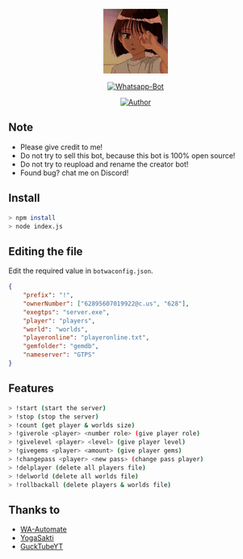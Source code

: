 <p align="center">
<img src="https://raw.githubusercontent.com/jesen-n/gtpscontrollerwabot/master/media/image.jpg" width="128" height="128"/>
</p>
<p align="center">
<a href="#"><img title="Whatsapp-Bot" src="https://img.shields.io/badge/Whatsapp Bot-green?colorA=%23ff0000&colorB=%23017e40&style=for-the-badge"></a>
</p>
<p align="center">
<a href="https://github.com/Jesen-N"><img title="Author" src="https://img.shields.io/badge/Author-Jesen N-blueviolet.svg?style=for-the-badge&logo=github"></a>
</p>

## Note
- Please give credit to me!
- Do not try to sell this bot, because this bot is 100% open source!
- Do not try to reupload and rename the creator bot!
- Found bug? chat me on Discord!

## Install
```bash
> npm install
> node index.js
```
##  Editing the file
Edit the required value in `botwaconfig.json`.
```json
{
    "prefix": "!",
    "ownerNumber": ["62895607019922@c.us", "628"],
    "exegtps": "server.exe",
    "player": "players",
    "world": "worlds",
    "playeronline": "playeronline.txt",
    "gemfolder": "gemdb",
    "nameserver": "GTPS"
}
```
## Features
```bash
> !start (start the server)
> !stop (stop the server)
> !count (get player & worlds size)
> !giverole <player> <number role> (give player role)
> !givelevel <player> <level> (give player level)
> !givegems <player> <amount> (give player gems)
> !changepass <player> <new pass> (change pass player)
> !delplayer (delete all players file)
> !delworld (delete all worlds file)
> !rollbackall (delete players & worlds file)
```

## Thanks to
- [WA-Automate](https://github.com/open-wa/wa-automate-nodejs)
- [YogaSakti](https://github.com/YogaSakti/imageToSticker)
- [GuckTubeYT](https://github.com/GuckTubeYT/GTPSControllerDiscordBot)


